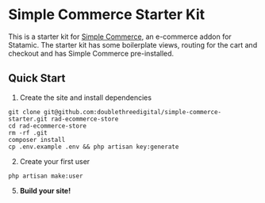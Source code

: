 # Simple Commerce Starter Kit

This is a starter kit for [Simple Commerce](https://github.com/doublethreedigital/simple-commerce), an e-commerce addon for Statamic. The starter kit has some boilerplate views, routing for the cart and checkout and has Simple Commerce pre-installed.

## Quick Start

1. Create the site and install dependencies

```
git clone git@github.com:doublethreedigital/simple-commerce-starter.git rad-ecommerce-store
cd rad-ecommerce-store
rm -rf .git
composer install
cp .env.example .env && php artisan key:generate
```

2. Create your first user

```
php artisan make:user
```

5. **Build your site!**